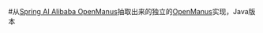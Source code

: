#从<a href="https://github.com/alibaba/spring-ai-alibaba/tree/main/community/openmanus" target="_blank">Spring AI Alibaba OpenManus</a>抽取出来的独立的<a href="https://github.com/mannaandpoem/OpenManus/" target="_blank">OpenManus</a>实现，Java版本